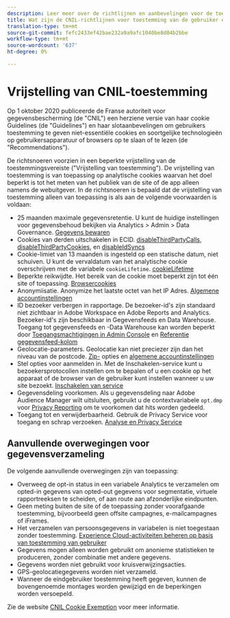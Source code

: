 ```yaml
---
description: Leer meer over de richtlijnen en aanbevelingen voor de toestemming van gebruikers om niet-essentiële cookies op apparaten of browsers op te slaan of te lezen.
title: Wat zijn de CNIL-richtlijnen voor toestemming van de gebruiker en cookies
translation-type: tm+mt
source-git-commit: fefc2433ef42bae232a9a9afc1040be8d04b2bbe
workflow-type: tm+mt
source-wordcount: '637'
ht-degree: 0%

---
```



# Vrijstelling van CNIL-toestemming

Op 1 oktober 2020 publiceerde de Franse autoriteit voor gegevensbescherming (de &quot;CNIL&quot;) een herziene versie van haar cookie Guidelines (de &quot;Guidelines&quot;) en haar slotaanbevelingen om gebruikers toestemming te geven niet-essentiële cookies en soortgelijke technologieën op gebruikersapparatuur of browsers op te slaan of te lezen (de &quot;Recommendations&quot;).

De richtsnoeren voorzien in een beperkte vrijstelling van de toestemmingsvereiste (&quot;Vrijstelling van toestemming&quot;). De vrijstelling van toestemming is van toepassing op analytische cookies waarvan het doel beperkt is tot het meten van het publiek van de site of de app alleen namens de webuitgever. In de richtsnoeren is bepaald dat de vrijstelling van toestemming alleen van toepassing is als aan de volgende voorwaarden is voldaan:

* 25 maanden maximale gegevensretentie.  U kunt de huidige instellingen voor gegevensbehoud bekijken via Analytics > Admin > Data Governance.  [Gegevens bewaren](https://experienceleague.adobe.com/docs/analytics/technotes/data-retention.html)
* Cookies van derden uitschakelen in ECID. [disableThirdPartyCalls](https://experienceleague.adobe.com/docs/id-service/using/id-service-api/configurations/disablethirdpartycalls.html?lang=en#id-service-api),  [disableThirdPartyCookies](https://experienceleague.adobe.com/docs/id-service/using/id-service-api/configurations/disable-cookies.html?lang=en#id-service-api), en  [disableIdSyncs](https://experienceleague.adobe.com/docs/id-service/using/id-service-api/configurations/disableidsync.html?lang=en#id-service-api)
* Cookie-limiet van 13 maanden is ingesteld op een statische datum, niet schuiven.  U kunt de vervaldatum van het analytische cookie overschrijven met de variabele `cookieLifetime`.  [cookieLifetime](https://experienceleague.adobe.com/docs/analytics/implementation/vars/config-vars/cookielifetime.html)
* Beperkte reikwijdte. Het bereik van de cookie moet beperkt zijn tot één site of toepassing. [Browsercookies](https://experienceleague.adobe.com/docs/analytics/technotes/cookies.html?lang=en&quot;\l&quot;third-party-cookie-implementations)
* Anonymiisatie. Anonymize het laatste octet van het IP Adres. [Algemene accountinstellingen](https://experienceleague.adobe.com/docs/analytics/admin/admin-tools/general-acct-settings-admin.html)
* ID bezoeker verbergen in rapportage.  De bezoeker-id&#39;s zijn standaard niet zichtbaar in Adobe Workspace en Adobe Reports and Analytics.  Bezoeker-id&#39;s zijn beschikbaar in Gegevensfeeds en Data Warehouse.  Toegang tot gegevensfeeds en -Data Warehouse kan worden beperkt door [Toegangsmachtigingen in Admin Console](https://experienceleague.adobe.com/docs/core-services/interface/manage-users-and-products/admin-getting-started.html?lang=en&quot;\l&quot;task_040673FE3E3E429B9531FBCB8B6A4391) en [Referentie gegevensfeed-kolom](https://experienceleague.adobe.com/docs/analytics/export/analytics-data-feed/data-feed-contents/datafeeds-reference.html?lang=en#columns%2C-descriptions%2C-and-data-types)
* Geolocatie-parameters. Geolocatie kan niet preciezer zijn dan het niveau van de postcode. [Zip-](https://experienceleague.adobe.com/docs/analytics/implementation/vars/page-vars/zip.html?lang=en&quot;\l&quot;zip-in-adobe-experience-platform-launch) opties en  [algemene accountinstellingen](https://experienceleague.adobe.com/docs/analytics/admin/admin-tools/general-acct-settings-admin.html?lang=en&quot;\l&quot;admin-tools)
* Stel opties voor aanmelden in.  Met de Inschakelen-service kunt u bezoekersprotocollen instellen om te bepalen of u een cookie op het apparaat of de browser van de gebruiker kunt instellen wanneer u uw site bezoekt. [Inschakelen van service](https://experienceleague.adobe.com/docs/id-service/using/implementation/opt-in-service/optin-overview.html)
* Gegevensdeling voorkomen.  Als u gegevensdeling naar Adobe Audience Manager wilt uitsluiten, gebruikt u de contextvariabele `opt.dmp` voor [Privacy Reporting](https://experienceleague.adobe.com/docs/analytics/admin/data-governance/consent-variables.html?lang=en&quot;\l&quot;variables) om te voorkomen dat hits worden gedeeld.
* Toegang tot en verwijderbaarheid. Gebruik de Privacy Service voor toegang en schrap verzoeken. [Analyse en Privacy Service](https://experienceleague.adobe.com/docs/analytics/admin/data-governance/an-gdpr-overview.html)

## Aanvullende overwegingen voor gegevensverzameling

De volgende aanvullende overwegingen zijn van toepassing:

* Overweeg de opt-in status in een variabele Analytics te verzamelen om opted-in gegevens van opted-out gegevens voor segmentatie, virtuele rapportreeksen te scheiden, of aan route aan afzonderlijke eindpunten.
* Geen meting buiten de site of de toepassing zonder voorafgaande toestemming, bijvoorbeeld geen offsite campagnes, e-mailcampagnes of iFrames.
* Het verzamelen van persoonsgegevens in variabelen is niet toegestaan zonder toestemming. [Experience Cloud-activiteiten beheren op basis van toestemming van gebruiker](https://experienceleague.adobe.com/docs/id-service/using/implementation/opt-in-service/use-opt-in-to-control-experience-cloud-activities-based-on-user-consent.html?lang=en%22%20\l%20%22implementation#implementation)
* Gegevens mogen alleen worden gebruikt om anonieme statistieken te produceren, zonder combinatie met andere gegevens.
* Gegevens worden niet gebruikt voor kruisverwijzingsacties.
* GPS-geolocatiegegevens worden niet verzameld.
* Wanneer de eindgebruiker toestemming heeft gegeven, kunnen de bovengenoemde montages worden gewijzigd en de beperkingen worden versoepeld.

Zie de website [CNIL Cookie Exemption](https://www.cnil.fr/en/sheet-ndeg16-use-analytics-your-websites-and-applications) voor meer informatie.

